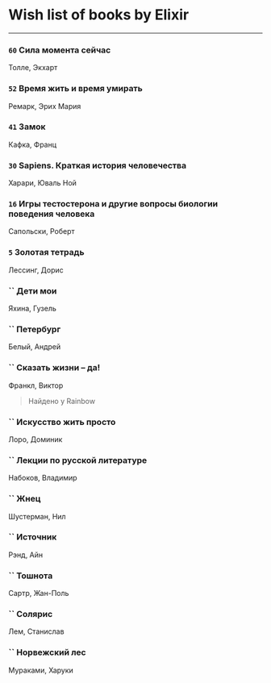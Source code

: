 # Wish list of books by Elixir
---

### `60` Сила момента сейчас
Толле, Экхарт

### `52` Время жить и время умирать
Ремарк, Эрих Мария

### `41` Замок
Кафка, Франц

### `30` Sapiens. Краткая история человечества
Харари, Юваль Ной

### `16` Игры тестостерона и другие вопросы биологии поведения человека
Сапольски, Роберт

### `5` Золотая тетрадь
Лессинг, Дорис

### `` Дети мои
Яхина, Гузель

### `` Петербург
Белый, Андрей

### `` Сказать жизни – да!
Франкл, Виктор
> Найдено у Rainbow

### `` Искусство жить просто
Лоро, Доминик

### `` Лекции по русской литературе
Набоков, Владимир

### `` Жнец
Шустерман, Нил

### `` Источник
Рэнд, Айн

### `` Тошнота
Сартр, Жан-Поль

### `` Солярис
Лем, Станислав

### `` Норвежский лес
Мураками, Харуки

